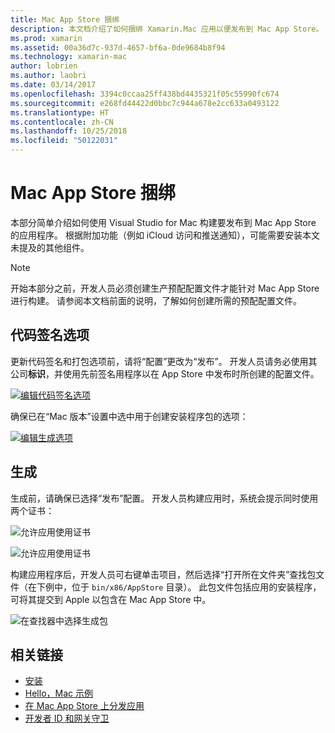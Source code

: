 ```yaml
---
title: Mac App Store 捆绑
description: 本文档介绍了如何捆绑 Xamarin.Mac 应用以便发布到 Mac App Store。 其中讨论了代码签名选项和生成。
ms.prod: xamarin
ms.assetid: 00a36d7c-937d-4657-bf6a-0de9684b8f94
ms.technology: xamarin-mac
author: lobrien
ms.author: laobri
ms.date: 03/14/2017
ms.openlocfilehash: 3394c0ccaa25ff438bd4435321f05c55990fc674
ms.sourcegitcommit: e268fd44422d0bbc7c944a678e2cc633a0493122
ms.translationtype: HT
ms.contentlocale: zh-CN
ms.lasthandoff: 10/25/2018
ms.locfileid: "50122031"
---
```

# <a name="bundling-for-the-mac-app-store"></a>Mac App Store 捆绑

本部分简单介绍如何使用 Visual Studio for Mac 构建要发布到 Mac App Store 的应用程序。 根据附加功能（例如 iCloud 访问和推送通知），可能需要安装本文未提及的其他组件。

> [!NOTE]
> 开始本部分之前，开发人员必须创建生产预配配置文件才能针对 Mac App Store 进行构建。 请参阅本文档前面的说明，了解如何创建所需的预配配置文件。

## <a name="code-signing-options"></a>代码签名选项

更新代码签名和打包选项前，请将“配置”更改为“发布”。 开发人员请务必使用其公司**标识**，并使用先前签名用程序以在 App Store 中发布时所创建的配置文件。

 [![编辑代码签名选项](bundling-images/config02.png "编辑代码签名选项")](bundling-images/config02-large.png#lightbox)

确保已在“Mac 版本”设置中选中用于创建安装程序包的选项：

[![编辑生成选项](bundling-images/config03.png "编辑生成选项")](bundling-images/config03-large.png#lightbox)

## <a name="build"></a>生成

生成前，请确保已选择“发布”配置。 开发人员构建应用时，系统会提示同时使用两个证书：

 ![允许应用使用证书](bundling-images/image62.png "允许应用使用证书")

 ![允许应用使用证书](bundling-images/image63.png "允许应用使用证书")

构建应用程序后，开发人员可右键单击项目，然后选择“打开所在文件夹”查找包文件（在下例中，位于 `bin/x86/AppStore` 目录）。  此包文件包括应用的安装程序，可将其提交到 Apple 以包含在 Mac App Store 中。

 ![在查找器中选择生成包](bundling-images/image64.png "在查找器中选择生成包")


## <a name="related-links"></a>相关链接

- [安装](/visualstudio/mac/installation/)
- [Hello，Mac 示例](~/mac/get-started/hello-mac.md)
- [在 Mac App Store 上分发应用](https://developer.apple.com/devcenter/mac/checklist/)
- [开发者 ID 和网关守卫](https://developer.apple.com/resources/developer-id/)
